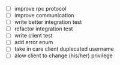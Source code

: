 - [ ] improve rpc protocol
- [ ] improve communication
- [ ] write better integration test
- [ ] refactor integration test
- [ ] write client test
- [ ] add error enum
- [ ] take in care client duplecated username
- [ ] alow client to change (his/her) privilege
